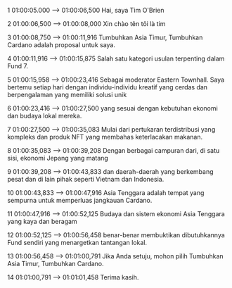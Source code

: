 1
01:00:05.000 --> 01:00:06,500
Hai, saya Tim O'Brien

2
01:00:06,500 --> 01:00:08,000
Xin chào tên tôi là tim

3
01:00:08,750 --> 01:00:11,916
Tumbuhkan Asia Timur, Tumbuhkan Cardano adalah proposal untuk saya.

4
01:00:11,916 --> 01:00:15,875
Salah satu kategori usulan terpenting dalam Fund 7.

5
01:00:15,958 --> 01:00:23,416
Sebagai moderator Eastern Townhall. Saya bertemu setiap hari dengan individu-individu kreatif yang cerdas dan berpengalaman yang memiliki solusi unik

6
01:00:23,416 --> 01:00:27,500
yang sesuai dengan kebutuhan ekonomi dan budaya lokal mereka.

7
01:00:27,500 --> 01:00:35,083
Mulai dari pertukaran terdistribusi yang kompleks dan produk NFT yang membahas keterlacakan makanan.

8
01:00:35,083 --> 01:00:39,208
Dengan berbagai campuran dari, di satu sisi, ekonomi Jepang yang matang

9
01:00:39,208 --> 01:00:43,833
dan daerah-daerah yang berkembang pesat dan di lain pihak seperti Vietnam dan Indonesia.

10
01:00:43,833 --> 01:00:47,916
Asia Tenggara adalah tempat yang sempurna untuk memperluas jangkauan Cardano.

11
01:00:47,916 --> 01:00:52,125
Budaya dan sistem ekonomi Asia Tenggara yang kaya dan beragam

12
01:00:52,125 --> 01:00:56,458
benar-benar membuktikan dibutuhkannya Fund sendiri yang menargetkan tantangan lokal.

13
01:00:56,458 --> 01:01:00,791
Jika Anda setuju, mohon pilih Tumbuhkan Asia Timur, Tumbuhkan Cardano.

14
01:01:00,791 --> 01:01:01,458
Terima kasih.
